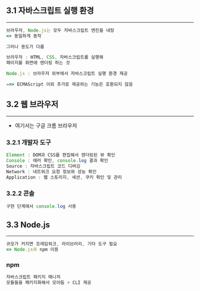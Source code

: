 ## 3.1 자바스크립트 실행 환경

---

```jsx
브라우저, Node.js는 모두 자바스크립트 엔진을 내장
=> 동일하게 동작

그러나 용도가 다름

브라우저 : HTML, CSS, 자바스크립트를 실행해
페이지를 화면에 렌더링 하는 것

Node.js : 브라우저 외부에서 자바스크립트 실행 환경 제공

==> ECMAScript 이외 추가로 제공하는 기능은 호환되지 않음
```

## 3.2 웹 브라우저

---

- 여기서는 구글 크롬 브라우저

### 3.2.1 개발자 도구

```jsx
Element : DOM과 CSS를 편집해서 렌더링된 뷰 확인
Console : 에러 확인, console.log 결과 확인
Source : 자바스크립트 코드 디버깅
Network : 네트워크 요청 정보와 성능 확인
Application : 웹 스토리지, 세션, 쿠키 확인 및 관리
```

### 3.2.2 콘솔

```jsx
구현 단계에서 console.log 사용
```

## 3.3 Node.js

---

```jsx
규모가 커지면 프레임워크, 라이브러리, 기타 도구 필요
=> Node.js와 npm 이용
```

### npm

```jsx
자바스크립트 패키지 매니저
모듈들을 패키지화해서 모아둠 + CLI 제공
```
